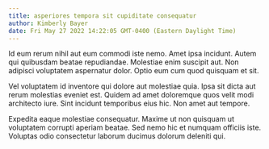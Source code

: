 ```yaml
---
title: asperiores tempora sit cupiditate consequatur
author: Kimberly Bayer
date: Fri May 27 2022 14:22:05 GMT-0400 (Eastern Daylight Time)
---
```

Id eum rerum nihil aut eum commodi iste nemo. Amet ipsa incidunt. Autem qui quibusdam beatae repudiandae. Molestiae enim suscipit aut. Non adipisci voluptatem aspernatur dolor. Optio eum cum quod quisquam et sit.

 Vel voluptatem id inventore qui dolore aut molestiae quia. Ipsa sit dicta aut rerum molestias eveniet est. Quidem ad amet doloremque quos velit modi architecto iure. Sint incidunt temporibus eius hic. Non amet aut tempore.

 Expedita eaque molestiae consequatur. Maxime ut non quisquam ut voluptatem corrupti aperiam beatae. Sed nemo hic et numquam officiis iste. Voluptas odio consectetur laborum ducimus dolorum deleniti qui.